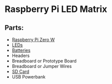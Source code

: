 # Raspberry Pi LED Matrix

## Parts:
- [Raspberry Pi Zero W](https://thepihut.com/products/raspberry-pi-zero-w?src=raspberrypi)
- [LEDs](https://www.amazon.co.uk/BTF-LIGHTING-WS2812B-5050SMD-Heatsink-WS2811/dp/B088K8DVMQ/ref=sr_1_23?dchild=1&keywords=WS2812b%2B4x32&qid=1620316155&sr=8-23&th=1)
- [Batteries](https://www.amazon.co.uk/Duracell-Industrial-Battery-Alkaline-Replaces/dp/B00TYGVRLC/ref=sr_1_4?crid=3GWZL3BTCPW2C&dchild=1&keywords=duracell+industrial+batteries+D&qid=1620317078&sprefix=Dura%2Caps%2C171&sr=8-4)
- Headers
- Breadboard or Prototype Board
- Breadboard or Jumper Wires
- [SD Card](https://www.amazon.co.uk/SanDisk-microSDHC-Adapter-Performance-SDSQUA4-032G-GN6MA/dp/B08GY9NYRM/ref=sr_1_3?dchild=1&keywords=micro%2Bsd%2Bcards&qid=1620318362&sr=8-3&th=1)
- USB Powerbank